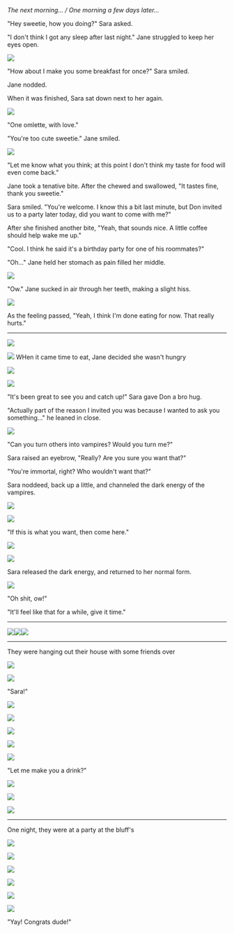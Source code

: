 *The next morning... / One morning a few days later...*

"Hey sweetie, how you doing?" Sara asked.

"I don't think I got any sleep after last night." Jane struggled to keep her eyes open.

![](12-19-17_11-08-11%C2%A0PM.png)

"How about I make you some breakfast for once?" Sara smiled.

Jane nodded.

When it was finished, Sara sat down next to her again.

![](12-20-17_8-12-21%C2%A0AM.png)

"One omlette, with love."

"You're too cute sweetie." Jane smiled.

![](12-20-17_8-12-10%C2%A0AM.png)

"Let me know what you think; at this point I don't think my taste for food will even come back."

Jane took a tenative bite. After the chewed and swallowed, "It tastes fine, thank you sweetie."

Sara smiled. "You're welcome. I know this a bit last minute, but Don invited us to a party later today, did you want to come with me?"

After she finished another bite, "Yeah, that sounds nice. A little coffee should help wake me up."

"Cool. I think he said it's a birthday party for one of his roommates?"

"Oh..." Jane held her stomach as pain filled her middle.

![](12-20-17_8-23-02%C2%A0AM.png)

"Ow." Jane sucked in air through her teeth, making a slight hiss.

<!-- , "That really hurts. Does this mean I won't be able to eat either?" -->

<!-- "Well, for me it was a neasous feeling, and the flavor was gross. So you're probably fine?" -->

<!-- Jane waited for the feeling to pass -->

<!-- ![](12-20-17_8-24-23%C2%A0AM.png) -->

![](12-20-17_8-23-25%C2%A0AM.png)

As the feeling passed, "Yeah, I think I'm done eating for now. That really hurts."


----

![](12-20-17_8-33-00%C2%A0AM.png)

![](12-20-17_8-36-02%C2%A0AM.png)
WHen it came time to eat, Jane decided she wasn't hungry

![](12-20-17_8-37-17%C2%A0AM.png)

![](12-20-17_8-40-07%C2%A0AM.png)

"It's been great to see you and catch up!" Sara gave Don a bro hug.

"Actually part of the reason I invited you was because I wanted to ask you something..." he leaned in close.

![](12-20-17_8-40-17%C2%A0AM.png)

"Can you turn others into vampires? Would you turn me?"

Sara raised an eyebrow, "Really? Are you sure you want that?"

"You're immortal, right? Who wouldn't want that?"

Sara noddeed, back up a little, and channeled the dark energy of the vampires.

![](12-20-17_6-00-18%C2%A0PM.png)

![](12-20-17_6-02-32%C2%A0PM.png)

"If this is what you want, then come here."

![](12-20-17_6-00-48%C2%A0PM.png)

![](12-20-17_6-01-50%C2%A0PM.png)

Sara released the dark energy, and returned to her normal form.

![](12-20-17_6-03-01%C2%A0PM.png)

"Oh shit, ow!"

"It'll feel like that for a while, give it time."

----

![](12-20-17_6-04-33%C2%A0PM.png)![](12-20-17_6-04-57%C2%A0PM.png)![](12-20-17_6-05-12%C2%A0PM.png)

----

They were hanging out their house with some friends over

![](12-20-17_6-09-40%C2%A0PM.png)

![](12-20-17_7-48-11%C2%A0PM.png)

"Sara!"

![](12-20-17_7-48-18%C2%A0PM.png)

![](12-20-17_7-48-30%C2%A0PM.png)

![](12-20-17_8-52-27%C2%A0PM.png)

![](12-20-17_8-52-23%C2%A0PM.png)

![](12-20-17_8-53-14%C2%A0PM.png)

"Let me make you a drink?"

![](12-20-17_8-57-29%C2%A0PM.png)

![](12-20-17_8-57-03%C2%A0PM.png)

![](12-20-17_8-59-49%C2%A0PM.png)

----

One night, they were at a party at the bluff's

![](12-20-17_10-17-58%C2%A0PM.png)

![](12-20-17_10-18-21%C2%A0PM.png)

![](12-20-17_10-19-12%C2%A0PM.png)

![](12-20-17_10-19-38%C2%A0PM.png)

![](12-20-17_10-19-55%C2%A0PM.png)

![](12-20-17_10-20-16%C2%A0PM.png)

"Yay! Congrats dude!"
